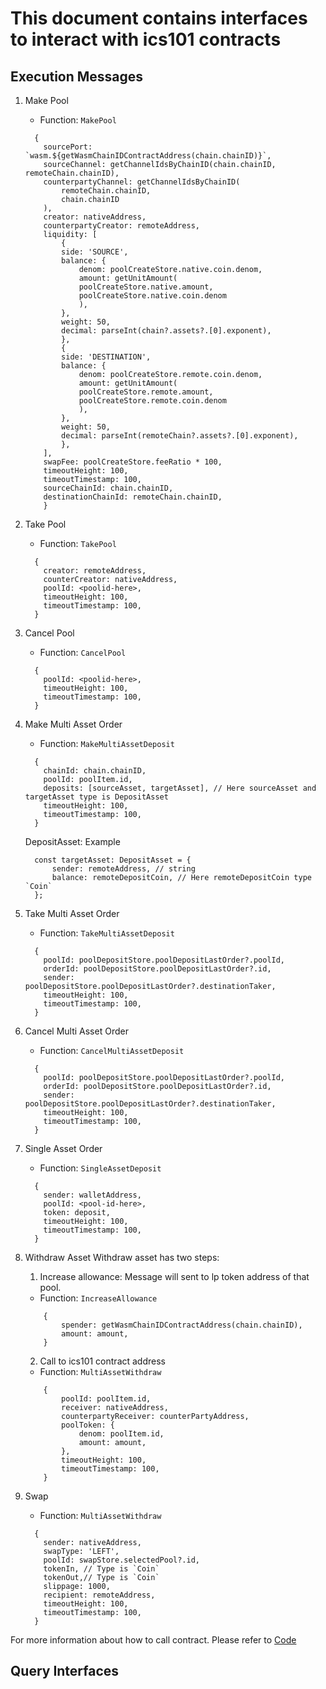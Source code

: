 # This document contains interfaces to interact with ics101 contracts

## Execution Messages
1. Make Pool
    - Function: `MakePool`
    ```
      {
        sourcePort: `wasm.${getWasmChainIDContractAddress(chain.chainID)}`,
        sourceChannel: getChannelIdsByChainID(chain.chainID, remoteChain.chainID),
        counterpartyChannel: getChannelIdsByChainID(
            remoteChain.chainID,
            chain.chainID
        ),
        creator: nativeAddress,
        counterpartyCreator: remoteAddress,
        liquidity: [
            {
            side: 'SOURCE',
            balance: {
                denom: poolCreateStore.native.coin.denom,
                amount: getUnitAmount(
                poolCreateStore.native.amount,
                poolCreateStore.native.coin.denom
                ),
            },
            weight: 50,
            decimal: parseInt(chain?.assets?.[0].exponent),
            },
            {
            side: 'DESTINATION',
            balance: {
                denom: poolCreateStore.remote.coin.denom,
                amount: getUnitAmount(
                poolCreateStore.remote.amount,
                poolCreateStore.remote.coin.denom
                ),
            },
            weight: 50,
            decimal: parseInt(remoteChain?.assets?.[0].exponent),
            },
        ],
        swapFee: poolCreateStore.feeRatio * 100,
        timeoutHeight: 100,
        timeoutTimestamp: 100,
        sourceChainId: chain.chainID,
        destinationChainId: remoteChain.chainID,
        }
      ```

2. Take Pool
    - Function: `TakePool`
    ```
      {
        creator: remoteAddress,
        counterCreator: nativeAddress,
        poolId: <poolid-here>,
        timeoutHeight: 100,
        timeoutTimestamp: 100,
      }
      ```

3. Cancel Pool
    - Function: `CancelPool`
    ```
      {
        poolId: <poolid-here>,
        timeoutHeight: 100,
        timeoutTimestamp: 100,
      }
    ```

4. Make Multi Asset Order
    - Function: `MakeMultiAssetDeposit`
    ```
      {
        chainId: chain.chainID,
        poolId: poolItem.id,
        deposits: [sourceAsset, targetAsset], // Here sourceAsset and targetAsset type is DepositAsset
        timeoutHeight: 100,
        timeoutTimestamp: 100,
      }
      ```

      DepositAsset: Example
      ```
        const targetAsset: DepositAsset = {
            sender: remoteAddress, // string
            balance: remoteDepositCoin, // Here remoteDepositCoin type `Coin`
        };
      ```

5. Take Multi Asset Order
    - Function: `TakeMultiAssetDeposit`
    ```
      {
        poolId: poolDepositStore.poolDepositLastOrder?.poolId,
        orderId: poolDepositStore.poolDepositLastOrder?.id,
        sender: poolDepositStore.poolDepositLastOrder?.destinationTaker,
        timeoutHeight: 100,
        timeoutTimestamp: 100,
      }
      ```

6. Cancel Multi Asset Order
    - Function: `CancelMultiAssetDeposit`
    ```
      {
        poolId: poolDepositStore.poolDepositLastOrder?.poolId,
        orderId: poolDepositStore.poolDepositLastOrder?.id,
        sender: poolDepositStore.poolDepositLastOrder?.destinationTaker,
        timeoutHeight: 100,
        timeoutTimestamp: 100,
      }
      ```

7. Single Asset Order
    - Function: `SingleAssetDeposit` 
    ```
      {
        sender: walletAddress,
        poolId: <pool-id-here>,
        token: deposit,
        timeoutHeight: 100,
        timeoutTimestamp: 100,
      }
      ```

8. Withdraw Asset
    Withdraw asset has two steps:
    1. Increase allowance: Message will sent to lp token address of that pool.
    - Function: `IncreaseAllowance`   
    ```
        {
            spender: getWasmChainIDContractAddress(chain.chainID),
            amount: amount,
        }
    ```

    2. Call to ics101 contract address
    - Function: `MultiAssetWithdraw` 
    ```
        {
            poolId: poolItem.id,
            receiver: nativeAddress,
            counterpartyReceiver: counterPartyAddress,
            poolToken: {
                denom: poolItem.id,
                amount: amount,
            },
            timeoutHeight: 100,
            timeoutTimestamp: 100,
        }
      ```

9. Swap
    - Function: `MultiAssetWithdraw` 
    ```
      {
        sender: nativeAddress,
        swapType: 'LEFT',
        poolId: swapStore.selectedPool?.id,
        tokenIn, // Type is `Coin`
        tokenOut,// Type is `Coin`
        slippage: 1000,
        recipient: remoteAddress,
        timeoutHeight: 100,
        timeoutTimestamp: 100,
      }
      ```

For more information about how to call contract. Please refer to [Code](https://github.com/sideprotocol/sidex-ui-priviate/tree/dev/src/api/wasm/services)

## Query Interfaces